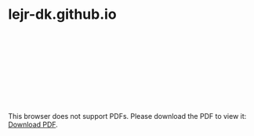# lejr-dk.github.io
<object data="https://lejr.dk/Juniorlejr okt 2023.pdf" type="application/pdf" width="700px" height="700px">
    <embed src="https://lejr.dk/Juniorlejr okt 2023.pdf">
        <p>This browser does not support PDFs. Please download the PDF to view it: <a href="https://lejr.dk/Juniorlejr okt 2023.pdf">Download PDF</a>.</p>
    </embed>
</object>
